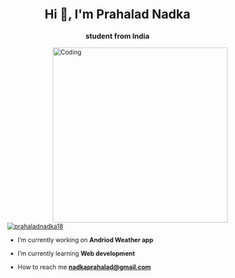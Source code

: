 <h1 align="center">Hi 👋, I'm Prahalad Nadka</h1>
<h3 align="center">student from India</h3>
<img align="right" alt="Coding" width="400" src="https://cdn.dribbble.com/users/1059583/screenshots/4171367/coding-freak.gif">


<p align="left"> <a href="https://twitter.com/prahaladnadka18" target="blank"><img src="https://img.shields.io/twitter/follow/prahaladnadka18?logo=twitter&style=for-the-badge" alt="prahaladnadka18" /></a> </p>

-  I’m currently working on **Andriod Weather app**

-  I’m currently learning **Web development**

-  How to reach me **nadkaprahalad@gmail.com**





